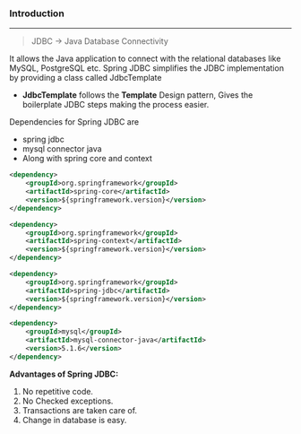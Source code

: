 ### Introduction
---

> JDBC -> Java Database Connectivity

It allows the Java application to connect with the relational databases like MySQL, PostgreSQL etc.
Spring JDBC simplifies the JDBC implementation by providing a class called JdbcTemplate 

- **JdbcTemplate** follows the **Template** Design pattern, Gives the boilerplate JDBC steps making the process easier.

Dependencies for Spring JDBC are
- spring jdbc
- mysql connector java 
- Along with spring core and context

```xml
<dependency> 
	<groupId>org.springframework</groupId> 
	<artifactId>spring-core</artifactId> 
	<version>${springframework.version}</version> 
</dependency> 

<dependency> 
	<groupId>org.springframework</groupId> 
	<artifactId>spring-context</artifactId> 
	<version>${springframework.version}</version> 
</dependency>

<dependency>
	<groupId>org.springframework</groupId>
	<artifactId>spring-jdbc</artifactId>
	<version>${springframework.version}</version>
</dependency>

<dependency>
	<groupId>mysql</groupId>
	<artifactId>mysql-connector-java</artifactId>
	<version>5.1.6</version>
</dependency>
```

**Advantages of Spring JDBC:**
1. No repetitive code.
2. No Checked exceptions. 
3. Transactions are taken care of. 
4. Change in database is easy.